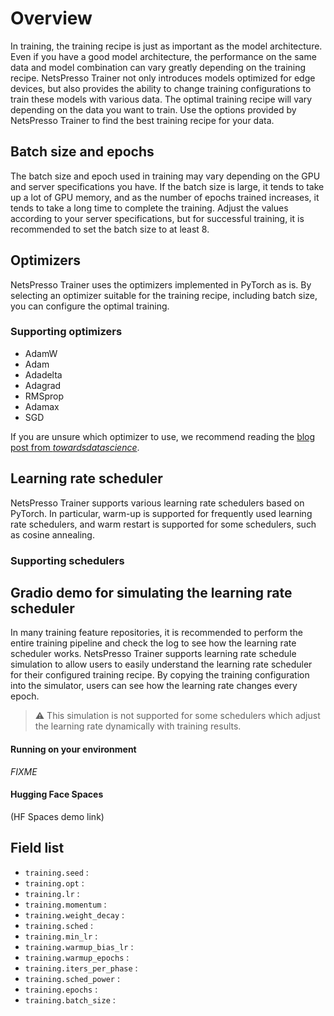 # Overview

In training, the training recipe is just as important as the model architecture. Even if you have a good model architecture, the performance on the same data and model combination can vary greatly depending on the training recipe.
NetsPresso Trainer not only introduces models optimized for edge devices, but also provides the ability to change training configurations to train these models with various data.
The optimal training recipe will vary depending on the data you want to train. Use the options provided by NetsPresso Trainer to find the best training recipe for your data.

## Batch size and epochs

The batch size and epoch used in training may vary depending on the GPU and server specifications you have. If the batch size is large, it tends to take up a lot of GPU memory, and as the number of epochs trained increases, it tends to take a long time to complete the training.
Adjust the values according to your server specifications, but for successful training, it is recommended to set the batch size to at least 8.

## Optimizers

NetsPresso Trainer uses the optimizers implemented in PyTorch as is. By selecting an optimizer suitable for the training recipe, including batch size, you can configure the optimal training.

### Supporting optimizers

- AdamW
- Adam
- Adadelta
- Adagrad
- RMSprop
- Adamax
- SGD

If you are unsure which optimizer to use, we recommend reading the [blog post from *towardsdatascience*](https://towardsdatascience.com/7-tips-to-choose-the-best-optimizer-47bb9c1219e).

## Learning rate scheduler

NetsPresso Trainer supports various learning rate schedulers based on PyTorch.
In particular, warm-up is supported for frequently used learning rate schedulers, and warm restart is supported for some schedulers, such as cosine annealing.

### Supporting schedulers

## Gradio demo for simulating the learning rate scheduler

In many training feature repositories, it is recommended to perform the entire training pipeline and check the log to see how the learning rate scheduler works.
NetsPresso Trainer supports learning rate schedule simulation to allow users to easily understand the learning rate scheduler for their configured training recipe.
By copying the training configuration into the simulator, users can see how the learning rate changes every epoch.

> :warning: This simulation is not supported for some schedulers which adjust the learning rate dynamically with training results.

#### Running on your environment
*FIXME*

#### Hugging Face Spaces

(HF Spaces demo link)

## Field list

- `training.seed` : 
- `training.opt` : 
- `training.lr` : 
- `training.momentum` : 
- `training.weight_decay` : 
- `training.sched` : 
- `training.min_lr` : 
- `training.warmup_bias_lr` : 
- `training.warmup_epochs` : 
- `training.iters_per_phase` : 
- `training.sched_power` : 
- `training.epochs` : 
- `training.batch_size` : 
